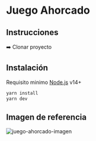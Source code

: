 # Juego Ahorcado

## Instrucciones

➡️ Clonar proyecto

## Instalación

Requisito minimo [Node.js](https://nodejs.org/) v14+

```sh
yarn install
yarn dev
```
## Imagen de referencia

![juego-ahorcado-imagen](https://user-images.githubusercontent.com/67352485/188967778-aef6c364-05a7-4665-9e8a-3be702ac05b5.jpg)
